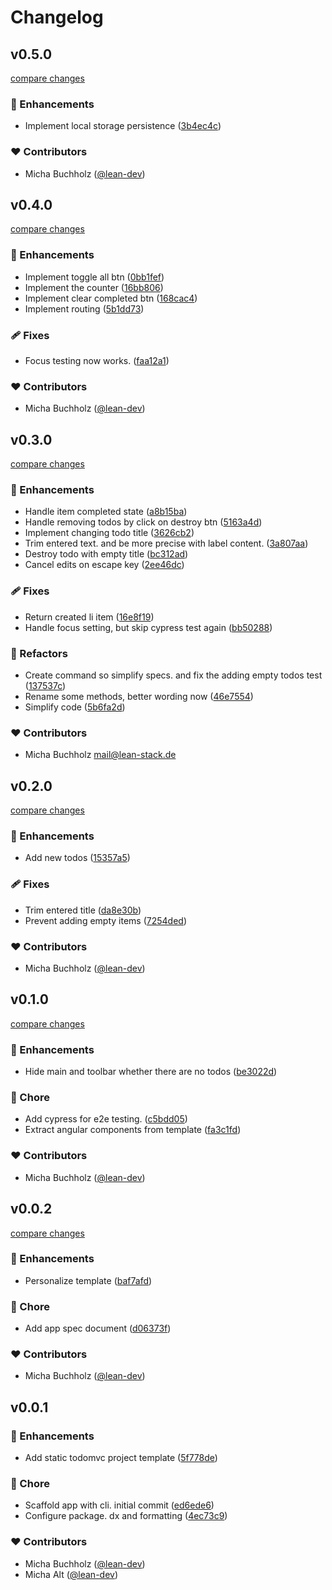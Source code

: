 # Changelog


## v0.5.0

[compare changes](https://github.com/lean-ng/sample-todomvc/compare/v0.4.0...v0.5.0)


### 🚀 Enhancements

  - Implement local storage persistence ([3b4ec4c](https://github.com/lean-ng/sample-todomvc/commit/3b4ec4c))

### ❤️  Contributors

- Micha Buchholz ([@lean-dev](http://github.com/lean-dev))

## v0.4.0

[compare changes](https://github.com/lean-ng/sample-todomvc/compare/v0.3.0...v0.4.0)


### 🚀 Enhancements

  - Implement toggle all btn ([0bb1fef](https://github.com/lean-ng/sample-todomvc/commit/0bb1fef))
  - Implement the counter ([16bb806](https://github.com/lean-ng/sample-todomvc/commit/16bb806))
  - Implement clear completed btn ([168cac4](https://github.com/lean-ng/sample-todomvc/commit/168cac4))
  - Implement routing ([5b1dd73](https://github.com/lean-ng/sample-todomvc/commit/5b1dd73))

### 🩹 Fixes

  - Focus testing now works. ([faa12a1](https://github.com/lean-ng/sample-todomvc/commit/faa12a1))

### ❤️  Contributors

- Micha Buchholz ([@lean-dev](http://github.com/lean-dev))

## v0.3.0

[compare changes](https://github.com/lean-ng/sample-todomvc/compare/v0.2.0...v0.3.0)


### 🚀 Enhancements

  - Handle item completed state ([a8b15ba](https://github.com/lean-ng/sample-todomvc/commit/a8b15ba))
  - Handle removing todos by click on destroy btn ([5163a4d](https://github.com/lean-ng/sample-todomvc/commit/5163a4d))
  - Implement changing todo title ([3626cb2](https://github.com/lean-ng/sample-todomvc/commit/3626cb2))
  - Trim entered text. and be more precise with label content. ([3a807aa](https://github.com/lean-ng/sample-todomvc/commit/3a807aa))
  - Destroy todo with empty title ([bc312ad](https://github.com/lean-ng/sample-todomvc/commit/bc312ad))
  - Cancel edits on escape key ([2ee46dc](https://github.com/lean-ng/sample-todomvc/commit/2ee46dc))

### 🩹 Fixes

  - Return created li item ([16e8f19](https://github.com/lean-ng/sample-todomvc/commit/16e8f19))
  - Handle focus setting, but skip cypress test again ([bb50288](https://github.com/lean-ng/sample-todomvc/commit/bb50288))

### 💅 Refactors

  - Create command so simplify specs. and fix the adding empty todos test ([137537c](https://github.com/lean-ng/sample-todomvc/commit/137537c))
  - Rename some methods, better wording now ([46e7554](https://github.com/lean-ng/sample-todomvc/commit/46e7554))
  - Simplify code ([5b6fa2d](https://github.com/lean-ng/sample-todomvc/commit/5b6fa2d))

### ❤️  Contributors

- Micha Buchholz <mail@lean-stack.de>

## v0.2.0

[compare changes](https://github.com/lean-ng/sample-todomvc/compare/v0.1.0...v0.2.0)


### 🚀 Enhancements

  - Add new todos ([15357a5](https://github.com/lean-ng/sample-todomvc/commit/15357a5))

### 🩹 Fixes

  - Trim entered title ([da8e30b](https://github.com/lean-ng/sample-todomvc/commit/da8e30b))
  - Prevent adding empty items ([7254ded](https://github.com/lean-ng/sample-todomvc/commit/7254ded))

### ❤️  Contributors

- Micha Buchholz ([@lean-dev](http://github.com/lean-dev))

## v0.1.0

[compare changes](https://github.com/lean-ng/sample-todomvc/compare/v0.0.2...v0.1.0)


### 🚀 Enhancements

  - Hide main and toolbar whether there are no todos ([be3022d](https://github.com/lean-ng/sample-todomvc/commit/be3022d))

### 🏡 Chore

  - Add cypress for e2e testing. ([c5bdd05](https://github.com/lean-ng/sample-todomvc/commit/c5bdd05))
  - Extract angular components from template ([fa3c1fd](https://github.com/lean-ng/sample-todomvc/commit/fa3c1fd))

### ❤️  Contributors

- Micha Buchholz ([@lean-dev](http://github.com/lean-dev))

## v0.0.2

[compare changes](https://github.com/lean-ng/sample-todomvc/compare/v0.0.1...v0.0.2)


### 🚀 Enhancements

  - Personalize template ([baf7afd](https://github.com/lean-ng/sample-todomvc/commit/baf7afd))

### 🏡 Chore

  - Add app spec document ([d06373f](https://github.com/lean-ng/sample-todomvc/commit/d06373f))

### ❤️  Contributors

- Micha Buchholz ([@lean-dev](http://github.com/lean-dev))

## v0.0.1


### 🚀 Enhancements

  - Add static todomvc project template ([5f778de](https://github.com/lean-ng/sample-todomvc/commit/5f778de))

### 🏡 Chore

  - Scaffold app with cli. initial commit ([ed6ede6](https://github.com/lean-ng/sample-todomvc/commit/ed6ede6))
  - Configure package. dx and formatting ([4ec73c9](https://github.com/lean-ng/sample-todomvc/commit/4ec73c9))

### ❤️  Contributors

- Micha Buchholz ([@lean-dev](http://github.com/lean-dev))
- Micha Alt ([@lean-dev](http://github.com/lean-dev))

